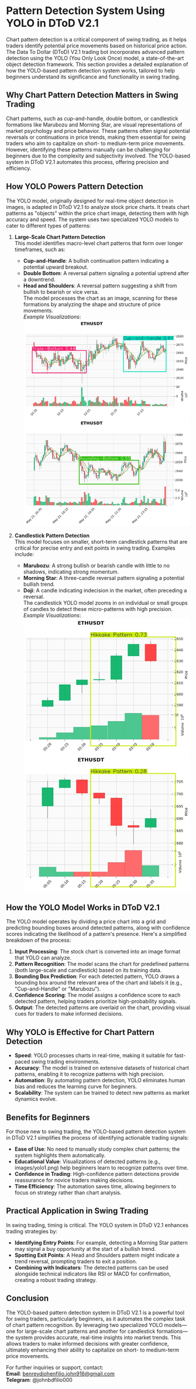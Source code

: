# Pattern Detection System Using YOLO in DToD V2.1

Chart pattern detection is a critical component of swing trading, as it helps traders identify potential price movements based on historical price action. The Data To Dollar (DToD) V2.1 trading bot incorporates advanced pattern detection using the YOLO (You Only Look Once) model, a state-of-the-art object detection framework. This section provides a detailed explanation of how the YOLO-based pattern detection system works, tailored to help beginners understand its significance and functionality in swing trading.

## Why Chart Pattern Detection Matters in Swing Trading
Chart patterns, such as cup-and-handle, double bottom, or candlestick formations like Marubozu and Morning Star, are visual representations of market psychology and price behavior. These patterns often signal potential reversals or continuations in price trends, making them essential for swing traders who aim to capitalize on short- to medium-term price movements. However, identifying these patterns manually can be challenging for beginners due to the complexity and subjectivity involved. The YOLO-based system in DToD V2.1 automates this process, offering precision and efficiency.

## How YOLO Powers Pattern Detection
The YOLO model, originally designed for real-time object detection in images, is adapted in DToD V2.1 to analyze stock price charts. It treats chart patterns as "objects" within the price chart image, detecting them with high accuracy and speed. The system uses two specialized YOLO models to cater to different types of patterns:

1. **Large-Scale Chart Pattern Detection**  
   This model identifies macro-level chart patterns that form over longer timeframes, such as:
   - **Cup-and-Handle**: A bullish continuation pattern indicating a potential upward breakout.
   - **Double Bottom**: A reversal pattern signaling a potential uptrend after a downtrend.
   - **Head and Shoulders**: A reversal pattern suggesting a shift from bullish to bearish or vice versa.  
   The model processes the chart as an image, scanning for these formations by analyzing the shape and structure of price movements.  
   *Example Visualizations*:  
   ![Large-Scale Pattern 1](./images/yolo3.png)  
   ![Large-Scale Pattern 2](./images/yolo4.png)

2. **Candlestick Pattern Detection**  
   This model focuses on smaller, short-term candlestick patterns that are critical for precise entry and exit points in swing trading. Examples include:
   - **Marubozu**: A strong bullish or bearish candle with little to no shadows, indicating strong momentum.
   - **Morning Star**: A three-candle reversal pattern signaling a potential bullish trend.
   - **Doji**: A candle indicating indecision in the market, often preceding a reversal.  
   The candlestick YOLO model zooms in on individual or small groups of candles to detect these micro-patterns with high precision.  
   *Example Visualizations*:  
   ![Candlestick Pattern 1](./images/yolo1.png)  
   ![Candlestick Pattern 2](./images/yolo2.png)

## How the YOLO Model Works in DToD V2.1
The YOLO model operates by dividing a price chart into a grid and predicting bounding boxes around detected patterns, along with confidence scores indicating the likelihood of a pattern's presence. Here's a simplified breakdown of the process:
1. **Input Processing**: The stock chart is converted into an image format that YOLO can analyze.
2. **Pattern Recognition**: The model scans the chart for predefined patterns (both large-scale and candlestick) based on its training data.
3. **Bounding Box Prediction**: For each detected pattern, YOLO draws a bounding box around the relevant area of the chart and labels it (e.g., "Cup-and-Handle" or "Marubozu").
4. **Confidence Scoring**: The model assigns a confidence score to each detected pattern, helping traders prioritize high-probability signals.
5. **Output**: The detected patterns are overlaid on the chart, providing visual cues for traders to make informed decisions.

## Why YOLO is Effective for Chart Pattern Detection
- **Speed**: YOLO processes charts in real-time, making it suitable for fast-paced swing trading environments.
- **Accuracy**: The model is trained on extensive datasets of historical chart patterns, enabling it to recognize patterns with high precision.
- **Automation**: By automating pattern detection, YOLO eliminates human bias and reduces the learning curve for beginners.
- **Scalability**: The system can be trained to detect new patterns as market dynamics evolve.

## Benefits for Beginners
For those new to swing trading, the YOLO-based pattern detection system in DToD V2.1 simplifies the process of identifying actionable trading signals:
- **Ease of Use**: No need to manually study complex chart patterns; the system highlights them automatically.
- **Educational Value**: Visualizations of detected patterns (e.g., images/yolo1.png) help beginners learn to recognize patterns over time.
- **Confidence in Trading**: High-confidence pattern detections provide reassurance for novice traders making decisions.
- **Time Efficiency**: The automation saves time, allowing beginners to focus on strategy rather than chart analysis.

## Practical Application in Swing Trading
In swing trading, timing is critical. The YOLO system in DToD V2.1 enhances trading strategies by:
- **Identifying Entry Points**: For example, detecting a Morning Star pattern may signal a buy opportunity at the start of a bullish trend.
- **Spotting Exit Points**: A Head and Shoulders pattern might indicate a trend reversal, prompting traders to exit a position.
- **Combining with Indicators**: The detected patterns can be used alongside technical indicators like RSI or MACD for confirmation, creating a robust trading strategy.

## Conclusion
The YOLO-based pattern detection system in DToD V2.1 is a powerful tool for swing traders, particularly beginners, as it automates the complex task of chart pattern recognition. By leveraging two specialized YOLO models—one for large-scale chart patterns and another for candlestick formations—the system provides accurate, real-time insights into market trends. This allows traders to make informed decisions with greater confidence, ultimately enhancing their ability to capitalize on short- to medium-term price movements.

For further inquiries or support, contact:  
**Email**: benreydiohenfilio.john916@gmail.com  
**Telegram**: @johnbdfilio000